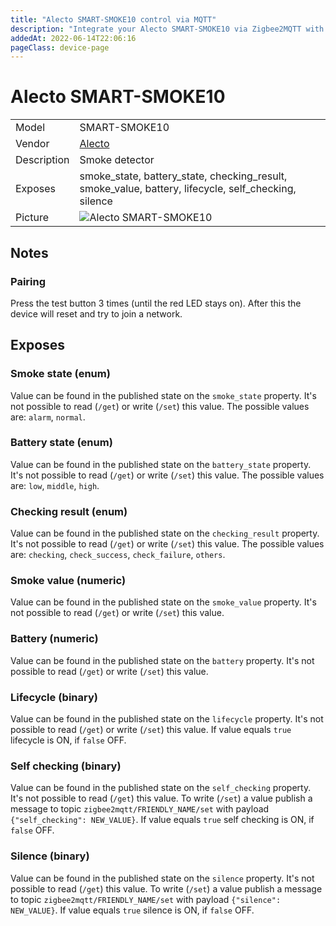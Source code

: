 ```yaml
---
title: "Alecto SMART-SMOKE10 control via MQTT"
description: "Integrate your Alecto SMART-SMOKE10 via Zigbee2MQTT with whatever smart home infrastructure you are using without the vendor's bridge or gateway."
addedAt: 2022-06-14T22:06:16
pageClass: device-page
---
```


<!-- !!!! -->
<!-- ATTENTION: This file is auto-generated through docgen! -->
<!-- You can only edit the "Notes"-Section between the two comment lines "Notes BEGIN" and "Notes END". -->
<!-- Do not use h1 or h2 heading within "## Notes"-Section. -->
<!-- !!!! -->

# Alecto SMART-SMOKE10

|     |     |
|-----|-----|
| Model | SMART-SMOKE10  |
| Vendor  | [Alecto](/supported-devices/#v=Alecto)  |
| Description | Smoke detector |
| Exposes | smoke_state, battery_state, checking_result, smoke_value, battery, lifecycle, self_checking, silence |
| Picture | ![Alecto SMART-SMOKE10](https://www.zigbee2mqtt.io/images/devices/SMART-SMOKE10.png) |


<!-- Notes BEGIN: You can edit here. Add "## Notes" headline if not already present. -->
## Notes

### Pairing
Press the test button 3 times (until the red LED stays on).
After this the device will reset and try to join a network.
<!-- Notes END: Do not edit below this line -->




## Exposes

### Smoke state (enum)
Value can be found in the published state on the `smoke_state` property.
It's not possible to read (`/get`) or write (`/set`) this value.
The possible values are: `alarm`, `normal`.

### Battery state (enum)
Value can be found in the published state on the `battery_state` property.
It's not possible to read (`/get`) or write (`/set`) this value.
The possible values are: `low`, `middle`, `high`.

### Checking result (enum)
Value can be found in the published state on the `checking_result` property.
It's not possible to read (`/get`) or write (`/set`) this value.
The possible values are: `checking`, `check_success`, `check_failure`, `others`.

### Smoke value (numeric)
Value can be found in the published state on the `smoke_value` property.
It's not possible to read (`/get`) or write (`/set`) this value.

### Battery (numeric)
Value can be found in the published state on the `battery` property.
It's not possible to read (`/get`) or write (`/set`) this value.

### Lifecycle (binary)
Value can be found in the published state on the `lifecycle` property.
It's not possible to read (`/get`) or write (`/set`) this value.
If value equals `true` lifecycle is ON, if `false` OFF.

### Self checking (binary)
Value can be found in the published state on the `self_checking` property.
It's not possible to read (`/get`) this value.
To write (`/set`) a value publish a message to topic `zigbee2mqtt/FRIENDLY_NAME/set` with payload `{"self_checking": NEW_VALUE}`.
If value equals `true` self checking is ON, if `false` OFF.

### Silence (binary)
Value can be found in the published state on the `silence` property.
It's not possible to read (`/get`) this value.
To write (`/set`) a value publish a message to topic `zigbee2mqtt/FRIENDLY_NAME/set` with payload `{"silence": NEW_VALUE}`.
If value equals `true` silence is ON, if `false` OFF.


